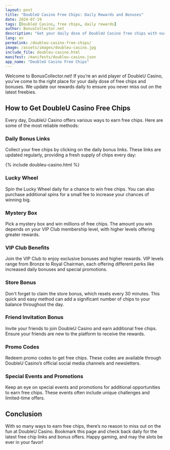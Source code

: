 ```yaml
---
layout: post
title: "DoubleU Casino Free Chips: Daily Rewards and Bonuses"
date: 2024-07-19
tags: [DoubleU Casino, free chips, daily rewards]
author: BonusCollector.net
description: "Get your daily dose of DoubleU Casino free chips with our updated links and tips."
lang: en
permalink: /doubleu-casino-free-chips/
image: /assets/images/doubleu-casino.jpg
include_file: doubleu-casino.html
manifest: /manifests/doubleu-casino.json
app_name: "DoubleU Casino Free Chips"
---
```


Welcome to BonusCollector.net! If you’re an avid player of DoubleU Casino, you’ve come to the right place for your daily dose of free chips and bonuses. We update our rewards daily to ensure you never miss out on the latest freebies. 

## How to Get DoubleU Casino Free Chips

Every day, DoubleU Casino offers various ways to earn free chips. Here are some of the most reliable methods:

### Daily Bonus Links

Collect your free chips by clicking on the daily bonus links. These links are updated regularly, providing a fresh supply of chips every day:

{% include doubleu-casino.html %}

### Lucky Wheel

Spin the Lucky Wheel daily for a chance to win free chips. You can also purchase additional spins for a small fee to increase your chances of winning big.

### Mystery Box

Pick a mystery box and win millions of free chips. The amount you win depends on your VIP Club membership level, with higher levels offering greater rewards.

### VIP Club Benefits

Join the VIP Club to enjoy exclusive bonuses and higher rewards. VIP levels range from Bronze to Royal Chairman, each offering different perks like increased daily bonuses and special promotions.

### Store Bonus

Don't forget to claim the store bonus, which resets every 30 minutes. This quick and easy method can add a significant number of chips to your balance throughout the day.

### Friend Invitation Bonus

Invite your friends to join DoubleU Casino and earn additional free chips. Ensure your friends are new to the platform to receive the rewards.

### Promo Codes

Redeem promo codes to get free chips. These codes are available through DoubleU Casino’s official social media channels and newsletters.

### Special Events and Promotions

Keep an eye on special events and promotions for additional opportunities to earn free chips. These events often include unique challenges and limited-time offers.

## Conclusion

With so many ways to earn free chips, there’s no reason to miss out on the fun at DoubleU Casino. Bookmark this page and check back daily for the latest free chip links and bonus offers. Happy gaming, and may the slots be ever in your favor!